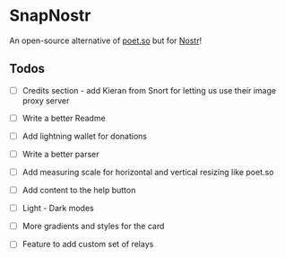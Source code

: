 # SnapNostr
An open-source alternative of [poet.so](https://poet.so) but for [Nostr](https://nostr.com/)!

## Todos
- [ ] Credits section - add Kieran from Snort for letting us use their image proxy server
- [ ] Write a better Readme
- [ ] Add lightning wallet for donations
- [ ] Write a better parser
- [ ] Add measuring scale for horizontal and vertical resizing like poet.so
- [ ] Add content to the help button
- [ ] Light - Dark modes
- [ ] More gradients and styles for the card
- [ ] Feature to add custom set of relays

